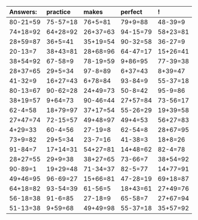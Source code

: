 | Answers: | practice | makes | perfect | ! |
| :--- | :--- | :--- | :--- | :--- |
| 80-21=59 | 75-57=18 | 76+5=81 | 79+9=88 | 48-39=9 | 
| 74+18=92 | 64+28=92 | 26+37=63 | 94-15=79 | 58+23=81 | 
| 28+59=87 | 36+5=41 | 35+19=54 | 90-32=58 | 36-27=9 | 
| 20-13=7 | 38+43=81 | 28+68=96 | 64-47=17 | 15+26=41 | 
| 38+54=92 | 67-58=9 | 78-19=59 | 9+86=95 | 77-39=38 | 
| 28+37=65 | 29+5=34 | 97-8=89 | 6+37=43 | 8+39=47 | 
| 41-32=9 | 16+27=43 | 6+78=84 | 93-84=9 | 55-37=18 | 
| 80-13=67 | 90-62=28 | 24+49=73 | 50-8=42 | 95-9=86 | 
| 38+19=57 | 9+64=73 | 90-46=44 | 27+57=84 | 73-56=17 | 
| 62-4=58 | 18+79=97 | 37+17=54 | 55-26=29 | 19+39=58 | 
| 27+47=74 | 72-15=57 | 49+48=97 | 49+4=53 | 56+27=83 | 
| 4+29=33 | 60-4=56 | 27-19=8 | 62-54=8 | 28+67=95 | 
| 73+9=82 | 29+5=34 | 23-7=16 | 41-38=3 | 18+8=26 | 
| 91-84=7 | 17+14=31 | 54+27=81 | 14+48=62 | 82-4=78 | 
| 28+27=55 | 29+9=38 | 38+27=65 | 73-66=7 | 38+54=92 | 
| 90-89=1 | 19+29=48 | 71-34=37 | 82-5=77 | 14+77=91 | 
| 49+46=95 | 96-69=27 | 15+66=81 | 47-28=19 | 69+18=87 | 
| 64+18=82 | 93-54=39 | 61-56=5 | 18+43=61 | 27+49=76 | 
| 56-18=38 | 91-6=85 | 27-18=9 | 65-58=7 | 27+67=94 | 
| 51-13=38 | 9+59=68 | 49+49=98 | 55-37=18 | 35+57=92 | 

